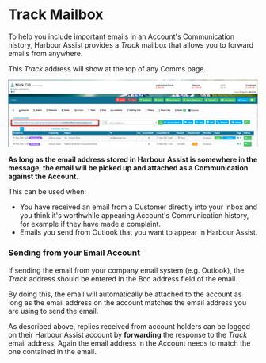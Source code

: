 # Track Mailbox #

To help you include important emails in an Account's Communication history, Harbour Assist provides a *Track* mailbox that allows you to forward emails from anywhere.  

This *Track* address will show at the top of any Comms page.

![image-20220531145403974](image-20220531145403974.png)



**As long as the email address stored in Harbour Assist is somewhere in the message, the email will be picked up and attached as a Communication against the Account.**

This can be used when:

- You have received an email from a Customer directly into your inbox and you think it's worthwhile appearing Account's Communication history, for example if they have made a complaint.
- Emails you send from Outlook that you want to appear in Harbour Assist.

### Sending from your Email Account ###

If sending the email from your company email system (e.g. Outlook), the *Track* address should be entered in the Bcc address field of the email.

By doing this, the email will automatically be attached to the account as long as the email address on the account matches the email address you are using to send the email.

As described above, replies received from account holders can be logged on their Harbour Assist account by **forwarding** the response to the *Track* email address.  Again the email address in the Account needs to match the one contained in the email.